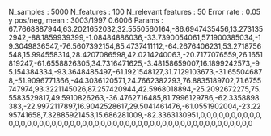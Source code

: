 N_samples                     : 5000
N_features                    : 100
N_relevant features           : 50
Error rate                    : 0.05
y pos/neg, mean               : 3003/1997 0.6006
Params                        : 67.7668887944,63.2021652032,32.5550560164,-86.6947435456,13.2731352942,-88.1859939399,-1.08484886036,-33.7390054061,57.1900385034,-19.3049836547,-76.5607392154,85.4737411112,-64.2676406231,53.2718756548,15.994558314,28.4207086598,42.0214240063,-20.7177076559,26.1651819247,-61.6558826305,34.7316471625,-3.48158659007,16.1899242573,-95.154384334,-93.3648485497,-61.1921548127,31.7129103673,-31.655046878,-51.9096771366,-44.3036120571,24.7662382293,76.8835189702,71.6755747974,93.3221145026,87.257420944,42.5968018894,-25.2092672275,75.5583529817,49.5910826263,-36.4762716485,81.7996129786,-62.3358898383,-22.9972117897,16.9042528617,29.5041461476,-61.0551902004,-23.2295741658,7.32885921453,15.686281009,-82.3363130951,0,0,0,0,0,0,0,0,0,0,0,0,0,0,0,0,0,0,0,0,0,0,0,0,0,0,0,0,0,0,0,0,0,0,0,0,0,0,0,0,0,0,0,0,0,0,0,0,0,0
